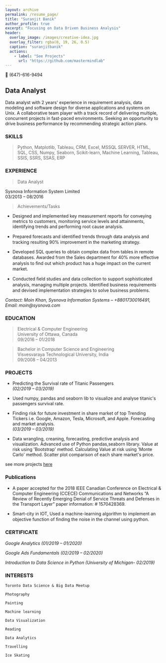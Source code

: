 ```yaml
---
layout: archive
permalink: /resume_page/
title: "Suranjit Banik"
author_profile: true
excerpt: "Focusing on Data Driven Business Analysis"
header:
  overlay_image: /images/creative-idea.jpg
  overlay_filter: rgba(0, 19, 26, 0.5)
  caption: "suranjitbanik"
  actions:
    - label: "See Projects"
      url: "https://github.com/mastermindlab"
---
```




:iphone: (647)-616-9494

## Data Analyst

Data analyst with 2 years' experience in requirement analysis, data
modeling and software design for diverse applications and systems
on Unix. A collaborative team player with a track record of
delivering multiple, concurrent projects in fast-paced environments.
Seeking an opportunity to drive business performance by
recommending strategic action plans.

### SKILLS

>Python, Matplotlib, Tableau, CRM, Excel, MSSQL SERVER, HTML, SQL, CSS, Numpy,
Seaborn, Scikit-learn, Machine Learning, Tableau, SSIS, SSRS, SSAS, ERP


### EXPERIENCE

>Data Analyst

Sysnova Information System Limited<br>
03/2013 – 08/2016

>Achievements/Tasks

* Designed and implemented key measurement reports
for conveying metrics to customers, monitoring service
levels and attainments, identifying trends and
performing root cause analysis.

* Prepared forecasts and identiﬁed trends through data
analysis and tracking resulting 90% improvement in the
marketing strategy.

* Developed SQL queries to obtain complex data from
tables in remote databases.
Awarded from the Sales department for 40% more
eﬀective analysis to ﬁnd out which product has a huge
impact on the current market.

* Conducted ﬁeld studies and data collection to support
sophisticated analysis, managing multiple projects.
Identiﬁed business requirements and devised
implementation strategies to solve business problems.

_Contact: Moin Khan, Sysnova Information Systems –
+8801730016491, Email: moin@sysnova.com_

### EDUCATION

>Electrical & Computer Engineering <br>
 University of Ottawa, Canada<br>
09/2016 – 01/2018

>Bachelor in Computer Science and Engineering<br>
Visvesvaraya Technological University, India<br>
09/2008 – 04/2013

### PROJECTS

* Predicting the Survival rate of Titanic Passengers<br>
_(02/2019 – 03/2019)_

* Used numpy, pandas and seaborn lib to visualize and analyse
titanic's passengers survival rate.

* Finding risk for future investment in share market of
top Trending Tickers i.e. Google, Amazon, Tesla,
Microsoft, and Apple. Forecasting and market analysis.<br>
_(03/2019 – 03/2019)_

* Data wrangling, creaning, forecasting, predictive analysis and
visualization.
Advanced use of Python pandas,seaborn library. Value at risk using
'Bootstrap' method.
Calculating Value at risk using 'Monte Carlo' method.
Scatter plot comparison of each share market's price.

see more projects [here](https://www.github.com/mastermindlab/)

### Publications

* A paper accepted for the 2018 IEEE Canadian Conference
on Electrical & Computer Engineering (CCECE) Communications and Networks “A Review of Recently
Emerging Denial of Service Threats and Defenses in the
Transport Layer” paper information: # 1570428369.

* Smart-city in IOT, Used a machine-learning algorithm to
implement an objective function of ﬁnding the noise in
the channel using python.

### CERTIFICATE
_Google Analytics (01/2019 – 01/2020)_

_Google Ads Fundamentals (02/2019 – 02/2020)_

_Introduction to Data Science in Python (University of Michigan- 02/2019)_

### INTERESTS
`Toronto Data Science & Big Data Meetup`

`Photography`

`Painting`

`Machine learning`

`Data Visualization`

`Reading`

`Data Analytics`

`Travelling`

`Ice Skating`


